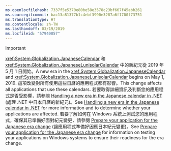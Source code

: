 ```yaml
---
ms.openlocfilehash: 7337f5e5370e80be58e3578c23bf667f45abb261
ms.sourcegitcommit: bac13a81377b1c4ebf3990e3287a6f1700f73751
ms.translationtype: HT
ms.contentlocale: zh-TW
ms.lasthandoff: 03/19/2019
ms.locfileid: "57940857"
---
```


> [!IMPORTANT]
>  <span data-ttu-id="12809-101"><xref:System.Globalization.JapaneseCalendar> 和 <xref:System.Globalization.JapaneseLunisolarCalendar> 中的新紀元從 2019 年 5 月 1 日開始。</span><span class="sxs-lookup"><span data-stu-id="12809-101">A new era in the <xref:System.Globalization.JapaneseCalendar> and <xref:System.Globalization.JapaneseLunisolarCalendar> begins on May 1, 2019.</span></span> <span data-ttu-id="12809-102">這項改變對所有使用這些日曆的應用程式都有影響。</span><span class="sxs-lookup"><span data-stu-id="12809-102">This change affects all applications that use these calendars.</span></span> <span data-ttu-id="12809-103">若要取得詳細資訊及判斷您的應用程式是否受影響，請參閱 [Handling a new era in the Japanese calendar in .NET](https://devblogs.microsoft.com/dotnet/handling-a-new-era-in-the-japanese-calendar-in-net/) (處理 .NET 中日本日曆的新紀元)。</span><span class="sxs-lookup"><span data-stu-id="12809-103">See [Handling a new era in the Japanese calendar in .NET](https://devblogs.microsoft.com/dotnet/handling-a-new-era-in-the-japanese-calendar-in-net/) for more information and to determine whether your applications are affected.</span></span> <span data-ttu-id="12809-104">若要了解如何在 Windows 系統上測試您的應用程式，確保其已準備好面對紀元變更，請參閱 [Prepare your application for the Japanese era change](/windows/uwp/design/globalizing/japanese-era-change) (讓應用程式準備好因應日本紀元變更)。</span><span class="sxs-lookup"><span data-stu-id="12809-104">See [Prepare your application for the Japanese era change](/windows/uwp/design/globalizing/japanese-era-change) for information on testing your applications on Windows systems to ensure their readiness for the era change.</span></span>

